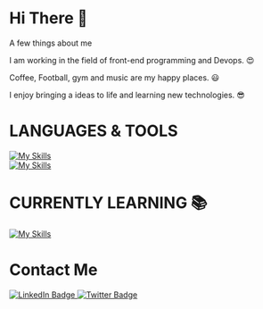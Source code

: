 # Hi There :wave:
A few things about me

I am working in the field of front-end programming and Devops. :heart_eyes:

Coffee, Football, gym and music are my happy places. :smiley:

I enjoy bringing a ideas to life and learning new technologies. :sunglasses:


# LANGUAGES & TOOLS 
[![My Skills](https://skills.thijs.gg/icons?i=js,react,redux,tailwind,github)](https://skills.thijs.gg) </br>
[![My Skills](https://skills.thijs.gg/icons?i=linux,docker,ansible,kubernetes,cloud)](https://skills.thijs.gg) 


  


# CURRENTLY LEARNING :books:
[![My Skills](https://skills.thijs.gg/icons?i=nextjs)](https://skills.thijs.gg)

# Contact Me
<div id="badges">
  <a href="https://www.linkedin.com/in/reza-dehghan-18a238201">
    <img src="https://img.shields.io/badge/LinkedIn-blue?style=for-the-badge&logo=linkedin&logoColor=white" alt="LinkedIn Badge"/>
  </a>
  <a href="rezadd7@gmail.com">
    <img src="https://img.shields.io/badge/Gmail-red?style=for-the-badge&logo=gmail&logoColor=white" alt="Twitter Badge"/>
  </a>
</div>

